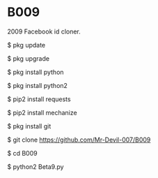 # B009
2009 Facebook id cloner.

$ pkg update

$ pkg upgrade

$ pkg install python

$ pkg install python2

$ pip2 install requests

$ pip2 install mechanize

$ pkg install git

$ git clone https://github.com/Mr-Devil-007/B009

$ cd B009

$ python2 Beta9.py
